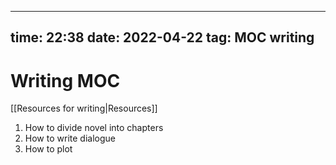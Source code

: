 


---
time: 22:38
date: 2022-04-22 
tag: MOC writing              
---


# Writing MOC
[[Resources for writing|Resources]]

1.  How to divide novel into chapters
2. How to write dialogue 
3. How to plot 

